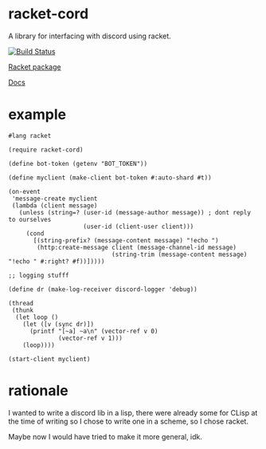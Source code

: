 # racket-cord

A library for interfacing with discord using racket.

[![Build Status](https://travis-ci.org/nitros12/racket-cord.svg?branch=master)](https://travis-ci.org/nitros12/racket-cord)

[Racket package](https://pkgd.racket-lang.org/pkgn/package/racket-cord)

[Docs](https://docs.racket-lang.org/racket-cord/index.html)

# example

```racket
#lang racket

(require racket-cord)

(define bot-token (getenv "BOT_TOKEN"))

(define myclient (make-client bot-token #:auto-shard #t))

(on-event
 'message-create myclient
 (lambda (client message)
   (unless (string=? (user-id (message-author message)) ; dont reply to ourselves
                     (user-id (client-user client)))
     (cond
       [(string-prefix? (message-content message) "!echo ")
        (http:create-message client (message-channel-id message)
                             (string-trim (message-content message) "!echo " #:right? #f))]))))

;; logging stufff

(define dr (make-log-receiver discord-logger 'debug))

(thread
 (thunk
  (let loop ()
    (let ([v (sync dr)])
      (printf "[~a] ~a\n" (vector-ref v 0)
              (vector-ref v 1)))
    (loop))))

(start-client myclient)
```

# rationale
I wanted to write a discord lib in a lisp,
there were already some for CLisp at the time of writing so I chose to
write one in a scheme, so I chose racket.

Maybe now I would have tried to make it more general, idk.
